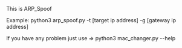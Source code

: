 This is ARP_Spoof

Example: python3 arp_spoof.py -t [target ip address] -g [gateway ip address]

If you have any problem just use => python3 mac_changer.py --help
